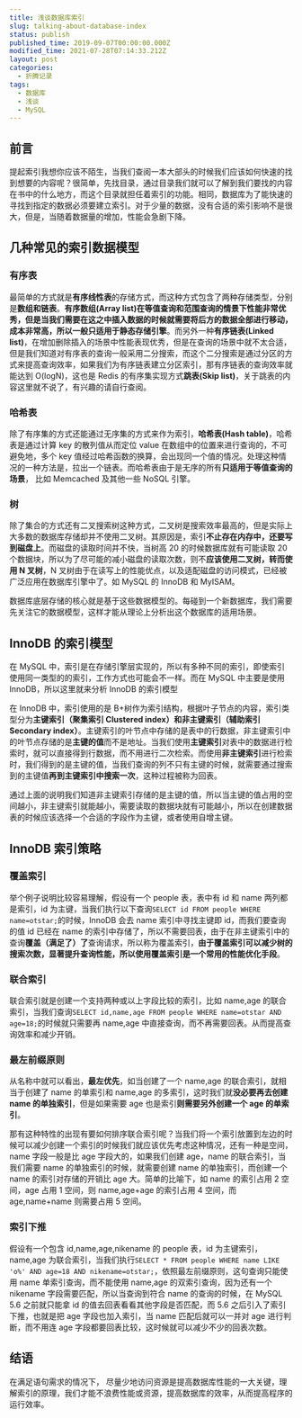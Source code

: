 ```yaml
---
title: 浅谈数据库索引
slug: talking-about-database-index
status: publish
published_time: 2019-09-07T00:00:00.000Z
modified_time: 2021-07-28T07:14:33.212Z
layout: post
categories:
  - 折腾记录
tags:
  - 数据库
  - 浅谈
  - MySQL
---
```


## 前言

提起索引我想你应该不陌生，当我们查阅一本大部头的时候我们应该如何快速的找到想要的内容呢？很简单，先找目录，通过目录我们就可以了解到我们要找的内容在书中的什么地方，而这个目录就担任着索引的功能。相同，数据库为了能快速的寻找到指定的数据必须要建立索引。对于少量的数据，没有合适的索引影响不是很大，但是，当随着数据量的增加，性能会急剧下降。

## 几种常见的索引数据模型

### 有序表

最简单的方式就是**有序线性表**的存储方式，而这种方式包含了两种存储类型，分别是**数组和链表**。**有序数组(Array list)**在等值查询和范围查询的情景下性能非常优秀，但是当我们需要在这之中插入数据的时候就需要将后方的数据全部进行移动，成本非常高，所以一般**只适用于静态存储引擎**。而另外一种**有序链表(Linked list)**，在增加删除插入的场景中性能表现优秀，但是在查询的场景中就不太合适，但是我们知道对有序表的查询一般采用二分搜索，而这个二分搜索是通过分区的方式来提高查询效率，如果我们为有序链表建立分区索引，那有序链表的查询效率就能达到 O(logN)，这也是 Redis 的有序集实现方式**跳表(Skip list)**，关于跳表的内容这里就不说了，有兴趣的请自行查阅。

### 哈希表

除了有序集的方式还能通过无序集的方式来作为索引，**哈希表(Hash table)**，哈希表是通过计算 key 的散列值从而定位 value 在数组中的位置来进行查询的，不可避免地，多个 key 值经过哈希函数的换算，会出现同一个值的情况。处理这种情况的一种方法是，拉出一个链表。而哈希表由于是无序的所有**只适用于等值查询的场景**， 比如 Memcached 及其他一些 NoSQL 引擎。

### 树

除了集合的方式还有二叉搜索树这种方式，二叉树是搜索效率最高的，但是实际上大多数的数据库存储却并不使用二叉树。其原因是，索引**不止存在内存中，还要写到磁盘上**。而磁盘的读取时间并不快，当树高 20 的时候数据库就有可能读取 20 个数据块，所以为了尽可能的减小磁盘的读取次数，则不**应该使用二叉树，转而使用 N 叉树**，N 叉树由于在读写上的性能优点，以及适配磁盘的访问模式，已经被广泛应用在数据库引擎中了。如 MySQL 的 InnoDB 和 MyISAM。

数据库底层存储的核心就是基于这些数据模型的。每碰到一个新数据库，我们需要先关注它的数据模型，这样才能从理论上分析出这个数据库的适用场景。

## InnoDB 的索引模型

在 MySQL 中，索引是在存储引擎层实现的，所以有多种不同的索引，即使索引使用同一类型的的索引，工作方式也可能会不一样。而在 MySQL 中主要是使用 InnoDB，所以这里就来分析 InnoDB 的索引模型

在 InnoDB 中，索引使用的是 B+树作为索引结构，根据叶子节点的内容，索引类型分为**主键索引（聚集索引 Clustered index）**和**非主键索引（辅助索引 Secondary index）**。主键索引的叶节点中存储的是表中的行数据，非主键索引中的叶节点存储的是**主键的值**而不是地址。当我们使用**主键索引**对表中的数据进行检索时，就可以直接得到行数据，而不用进行二次检索。而使用**非主键索引**进行检索时，我们得到的是主键的值，当我们查询的列不只有主键的时候，就需要通过搜索到的主键值**再到主键索引中搜索一次**，这种过程被称为回表。

通过上面的说明我们知道非主键索引存储的是主键的值，所以当主键的值占用的空间越小，非主键索引就能越小，需要读取的数据块就有可能越小，所以在创建数据表的时候应该选择一个合适的字段作为主键，或者使用自增主键。

## InnoDB 索引策略

### 覆盖索引

举个例子说明比较容易理解，假设有一个 people 表，表中有 id 和 name 两列都是索引，id 为主键，当我们执行以下查询`SELECT id FROM people WHERE name=otstar;`的时候，InnoDB 会去 name 索引中寻找主键即 id，而我们要查询的值 id 已经在 name 的索引中存储了，所以不需要回表，由于在非主键索引中的查询**覆盖（满足了）了**查询请求，所以称为覆盖索引，**由于覆盖索引可以减少树的搜索次数，显著提升查询性能，所以使用覆盖索引是一个常用的性能优化手段**。

### 联合索引

联合索引就是创建一个支持两种或以上字段比较的索引，比如 name,age 的联合索引，当我们查询`SELECT id,name,age FROM people WHERE name=otstar AND age=18;`的时候就只需要再 name,age 中直接查询，而不再需要回表。从而提高查询效率和减少开销。

### 最左前缀原则

从名称中就可以看出，**最左优先**，如当创建了一个 name,age 的联合索引，就相当于创建了 name 的单索引和 name,age 的多索引，这时我们就**没必要再去创建 name 的单独索引**，但是如果需要 age 也是索引**则需要另外创建一个 age 的单索引**。

那有这种特性的出现有要如何排序联合索引呢？当我们将一个索引放置到左边的时候可以减少创建一个索引的时候我们就应该优先考虑这种情况，还有一种是空间，name 字段一般是比 age 字段大的，如果我们创建 age，name 的联合索引，当我们需要 name 的单独索引的时候，就需要创建 name 的单独索引，而创建一个 name 的索引对存储的开销比 age 大。简单的比喻下，如 name 的索引占用 2 空间，age 占用 1 空间，则 name,age+age 的索引占用 4 空间，而 age,name+name 则需要占用 5 空间。

### 索引下推

假设有一个包含 id,name,age,nikename 的 people 表，id 为主键索引，name,age 为联合索引，当我们执行`SELECT * FROM people WHERE name LIKE 'o%' AND age=18 AND nikename=otstar;`，依照最左前缀原则，这句查询只能使用 name 单索引查询，而不能使用 name,age 的双索引查询，因为还有一个 nikename 字段需要匹配，所以当查询到符合 name 的查询的时候，在 MySQL 5.6 之前就只能拿 id 的值去回表看看其他字段是否匹配，而 5.6 之后引入了索引下推，也就是把 age 字段也加入索引，当 name 匹配后就可以一并对 age 进行判断，而不用连 age 字段都要回表比较，这时候就可以减少不少的回表次数。

## 结语

在满足语句需求的情况下， 尽量少地访问资源是提高数据库性能的一大关键，理解索引的原理，我们才能不浪费性能或资源，提高数据库的效率，从而提高程序的运行效率。
